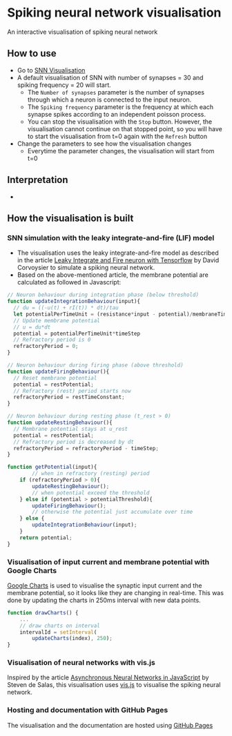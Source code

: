 # Spiking neural network visualisation
An interactive visualisation of spiking neural network

## How to use
- Go to [SNN Visualisation](https://vquynh.github.io/snn)
- A default visualisation of SNN with number of synapses = 30 and spiking frequency = 20 will start.
  - The `Number of synapses` parameter is the number of synapses through which a neuron is connected to the input neuron.
  - The `Spiking frequency` parameter is the frequency at which each synapse spikes according to an independent poisson process.
  - You can stop the visualisation with the `Stop` button. However, the visualisation cannot continue on that stopped 
  point, so you will have to start the visualisation from t=0 again with the `Refresh` button
- Change the parameters to see how the visualisation changes
  - Everytime the parameter changes, the visualisation will start from t=0

## Interpretation
- 

## How the visualisation is built
### SNN simulation with the leaky integrate-and-fire (LIF) model
- The visualisation uses the leaky integrate-and-fire model as described in the article
[Leaky Integrate and Fire neuron with Tensorflow](http://www.kaizou.org/2018/07/lif-neuron-tensorflow.html) by David Corvoysier
to simulate a spiking neural network.
- Based on the above-mentioned article, the membrane potential are calculated as followed in Javascript:

```javascript
// Neuron behaviour during integration phase (below threshold)
function updateIntegrationBehaviour(input){
  // du = ((-u(t) + rI(t)) * dt)/tau
  let potentialPerTimeUnit = (resistance*input - potential)/membraneTimeConstant;
  // Update membrane potential
  // u = du*dt
  potential = potentialPerTimeUnit*timeStep
  // Refractory period is 0
  refractoryPeriod = 0;
}

// Neuron behaviour during firing phase (above threshold)
function updateFiringBehaviour(){
  // Reset membrane potential
  potential = restPotential;
  // Refractory (rest) period starts now
  refractoryPeriod = restTimeConstant;
}

// Neuron behaviour during resting phase (t_rest > 0)
function updateRestingBehaviour(){
  // Membrane potential stays at u_rest
  potential = restPotential;
  // Refractory period is decreased by dt
  refractoryPeriod = refractoryPeriod - timeStep;
}

function getPotential(input){
        // when in refractory (resting) period
    if (refractoryPeriod > 0){
        updateRestingBehaviour();
        // when potential exceed the threshold
    } else if (potential > potentialThreshold){
        updateFiringBehaviour();
        // otherwise the potential just accumulate over time
    } else {
        updateIntegrationBehaviour(input);
    }
    return potential;
}

```


### Visualisation of input current and membrane potential with Google Charts
[Google Charts](https://developers.google.com/chart) is used to visualise the synaptic input current and 
the membrane potential, so it looks like they are changing in real-time. This was done by updating the charts in 250ms 
interval with new data points.

```javascript
function drawCharts() {
    ...
    // draw charts on interval
    intervalId = setInterval(
        updateCharts(index), 250);
}
```

### Visualisation of neural networks with vis.js
Inspired by the article [Asynchronous Neural Networks in JavaScript](https://desalasworks.com/article/asynchronous-neural-networks-in-javascript/) 
by Steven de Salas, this visualisation uses [vis.js](https://visjs.org) to visualise the spiking neural network.

### Hosting and documentation with GitHub Pages
The visualisation and the documentation are hosted using [GitHub Pages](https://pages.github.com)
